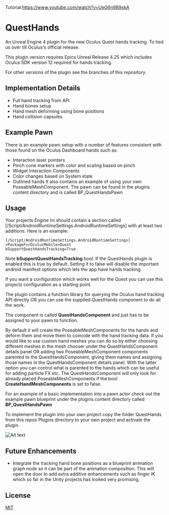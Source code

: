 Tutorial:https://www.youtube.com/watch?v=UeG6n9B9xkA

# QuestHands
An Unreal Engine 4 plugin for the new Oculus Quest hands tracking. To tied us over till Oculus's official release.

This plugin version requires Epics Unreal Release 4.25 which includes Oculus SDK version 12 required for hands tracking.

For other versions of the plugin see the branches of this repository.

## Implementation Details
- Full hand tracking from API
- Hand bones setup
- Hand mesh deforming using bone positions
- Hand collision capsules

## Example Pawn
There is an example pawn setup with a number of features consistent with those found on the Oculus Dashboard hands such as:
- Interaction laser pointers
- Pinch cone markers with color and scaling based on pinch
- Widget Interaction Components
- Color changes based on System state
- Outlined hands
It also contains an example of using your own PoseableMeshComponent. The pawn can be found in the plugins content directory and is called BP_QuestHandsPawn

## Usage
Your projects Engine ini should contain a section called [/Script/AndroidRuntimeSettings.AndroidRuntimeSettings] with at least two additions. Here is an example:

```
[/Script/AndroidRuntimeSettings.AndroidRuntimeSettings]
+PackageForOculusMobile=Quest
bSupportQuestHandsTracking=True
```

Note **bSupportQuestHandsTracking** bool. If the QuestHands plugin is enabled this is true by default. Setting it to false will disable the important android manifest options which lets the app have hands tracking.

If you want a configuration which works well for the Quest you can use this projects configuration as a starting point.

The plugin contains a function library for querying the Oculus hand tracking API directly OR you can use the supplied QuestHands component to do all the work.

The component is called **QuestHandsComponent** and just has to be assigned to your pawn to function. 

By default it will create the PoseableMeshComponents for the hands and deform them and move them to coincide with the hand tracking data. If you would like to use custom hand meshes you can do so by either choosing different meshes in the mesh chooser under the QuestHandsComponent details panel OR adding two PoseableMeshComponent components parented to the QuestHandsComponent, giving them names and assigning those names in the QuestHandsComponent details panel. With the latter option you can control what is parented to the hands which can be useful for adding particle FX etc. The QuestHandsComponent will only look for already placed PoseableMeshComponents if the bool **CreateHandMeshComponents** is set to false.

For an example of a basic implementation into a pawn actor check out the example pawn blueprint under the plugins content directory called **BP_QuestHandsPawn**

To implement the plugin into your own project copy the folder QuestHands from this repos Plugins directory to your own project and activate the plugin.

![Alt text](/Screenshots/quest_hands_ue4.gif?raw=true "Oculus Quest Hand Tracking in UE4!")

## Future Enhancements
- Integrate the tracking hand bone positions as a blueprint animation graph node so it can be part of the animation composition. This will open the door to add extra additive enhancements such as finger IK which so far in the Unity projects has looked very promising.

## License
[MIT](https://choosealicense.com/licenses/mit/)
